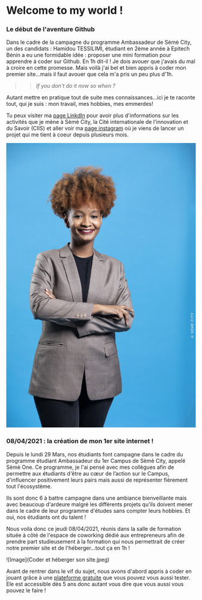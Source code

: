 # Welcome to my world !





### Le début de l'aventure Github




Dans le cadre de la campagne du programme Ambassadeur de Sèmè City, un des candidats : Hamidou TESSILIMI, étudiant en 2ème année à Epitech Bénin a eu une formidable idée : proposer une mini formation pour apprendre à coder sur Github. En 1h dit-il ! Je dois avouer que j'avais du mal à croire en cette promesse. 
Mais voilà j'ai bel et bien appris à coder mon premier site...mais il faut avouer que cela m'a pris un peu plus d'1h. 





> > *If you don't do it now so when ?*




Autant mettre en pratique tout de suite mes connaissances...ici je te raconte tout, qui je suis : mon travail, mes hobbies, mes emmerdes!


Tu peux visiter ma [page LinkdIn](https://www.linkedin.com/in/samya-barfleur-dancale-a96951121/) pour avoir plus d'informations sur les activités que je mène à Sèmè City, la Cité internationale de l'innovation et du Savoir (CIIS) et aller voir ma [page instagram](https://www.instagram.com/sam_b.creations/?hl=fr) où je viens de lancer un projet qui me tient à coeur depuis plusieurs mois. 

![Image](SAMYA_01-BQ.jpg)





### 08/04/2021 : la création de mon 1er site internet !





Depuis le lundi 29 Mars, nos étudiants font campagne dans le cadre du programme étudiant Ambassadeur du 1er Campus de Sèmè City, appelé Sèmè One. Ce programme, je l'ai pensé avec mes collègues afin de permettre aux étudiants d'être au cœur de l’action sur le Campus, d'influencer positivement leurs pairs mais aussi de représenter fièrement tout l'écosystème. 

Ils sont donc 6 à battre campagne dans une ambiance bienveillante mais avec beaucoup d'ardeure malgré les différents projets qu'ils doivent mener dans le cadre de leur programme d'études sans compter leurs hobbies. Et oui, nos étudiants ont du talent !

Nous voila donc ce jeudi 08/04/2021, réunis dans la salle de formation située à côté de l'espace de coworking dédié aux entrepreneurs afin de prendre part studieusement à la formation qui nous permettrait de créer notre premier site et de l'héberger...tout ça en 1h ! 

![Image](Coder et héberger son site.jpeg)


Avant de rentrer dans le vif du sujet, nous avons d'abord appris à coder en jouant grâce à une [plateforme gratuite](https://codecombat.com/play) que vous pouvez vous aussi tester. Ele est accessible dès 5 ans donc autant vous dire que vous aussi vous pouvez le faire ! 

